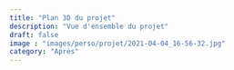 ```yaml
---
title: "Plan 3D du projet"
description: "Vue d'ensemble du projet"
draft: false
image : "images/perso/projet/2021-04-04_16-56-32.jpg"
category: "Après"
---
```

